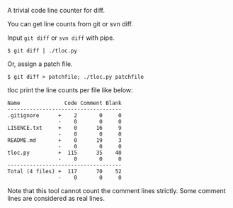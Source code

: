 A trivial code line counter for diff.

You can get line counts from git or svn diff.

Input `git diff` or `svn diff` with pipe.

```
$ git diff | ./tloc.py
```
Or, assign a patch file.

```
$ git diff > patchfile; ./tloc.py patchfile
```

tloc print the line counts per file like below:

```
Name              Code Comment Blank
------------------------------------
.gitignore      +    2       0     0
                -    0       0     0
LISENCE.txt     +    0      16     9
                -    0       0     0
README.md       +    0      19     3
                -    0       0     0
tloc.py         +  115      35    40
                -    0       0     0
------------------------------------
Total (4 files) +  117      70    52
                -    0       0     0
```

Note that this tool cannot count the comment lines strictly. Some comment lines
are considered as real lines.
